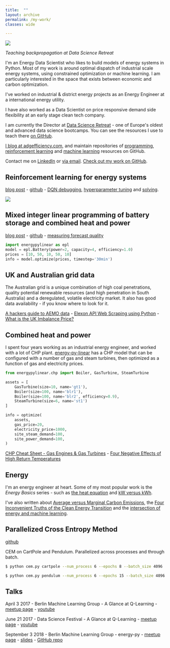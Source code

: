 ```yaml
---
title:  ""
layout: archive
permalink: /my-work/
classes: wide

---
```


![]({{"/assets/teaching.jpg"}})

*Teaching backpropagation at Data Science Retreat*

I'm an Energy Data Scientist who likes to build models of energy systems in Python.  Most of my work is around optimal dispatch of industrial scale energy systems, using constrained optimization or machine learning.  I am particularly interested in the space that exists between economic and carbon optimization.

I've worked on industrial & district energy projects as an Energy Engineer at a international energy utility. 

I have also worked as a Data Scientist on price responsive demand side flexibility at an early stage clean tech company.

I am currently the Director at [Data Science Retreat](https://datascienceretreat.com/) - one of Europe's oldest and advanced data science bootcamps.  You can see the resources I use to teach there [on GitHub](https://github.com/ADGEfficiency/teaching-monolith).

[I blog at adgefficiency.com](https://adgefficiency.com), and maintain repositories of [programming](https://github.com/ADGEfficiency/programming-resources), [reinforcement learning](https://github.com/ADGEfficiency/rl-resources) and [machine learning](https://github.com/ADGEfficiency/ml-resources) resources on GitHub.

Contact me on [LinkedIn](https://www.linkedin.com/in/adgefficiency/) or [via email](adam.green@adgefficiency.com). [Check out my work on GitHub](https://github.com/ADGEfficiency).

## Reinforcement learning for energy systems 

[blog post](https://www.adgefficiency.com/energy_py-reinforcement-learning-for-energy-systems/) - [github](https://github.com/ADGEfficiency/energy-py) - [DQN debugging](https://www.adgefficiency.com/dqn-debugging/), [hyperparameter tuning](https://www.adgefficiency.com/dqn-tuning/) and [solving](https://www.adgefficiency.com/dqn-solving/).

![]({{"/assets/dqn_solving/fig1.png"}})

## Mixed integer linear programming of battery storage and combined heat and power 

[blog post](https://adgefficiency.com/intro-energy-py-linear/) - [github](https://github.com/ADGEfficiency/energy-py-linear) - [measuring forecast quality](https://adgefficiency.com/energy-py-linear-forecast-quality/)

```python
import energypylinear as epl
model = epl.Battery(power=2, capacity=4, efficiency=1.0)
prices = [10, 50, 10, 50, 10]
info = model.optimize(prices, timestep='30min')
```

## UK and Australian grid data

The Australian grid is a unique combination of high coal penetrations, quality potential renewable resources (and high penetration in South Australia) and a deregulated, volatile electricity market.  It also has good data availability - if you know where to look for it.

[A hackers guide to AEMO data](https://www.adgefficiency.com/hackers-aemo/) - [Elexon API Web Scraping using Python](https://www.adgefficiency.com/elexon-api-web-scraping-using-python/) - [What is the UK Imbalance Price?](http://localhost:4000/what-is-the-uk-imbalance-price/)

## Combined heat and power

I spent four years working as an industrial energy engineer, and worked with a lot of CHP plant.  [energy-py-linear](https://github.com/ADGEfficiency/energy-py-linear) has a CHP model that can be configured with a number of gas and steam turbines, then optimized as a function of gas and electricity prices.

```python
from energypylinear.chp import Boiler, GasTurbine, SteamTurbine

assets = [
	GasTurbine(size=10, name='gt1'),
	Boiler(size=100, name='blr1'),
	Boiler(size=100, name='blr2', efficiency=0.9),
	SteamTurbine(size=6, name='st1')
]

info = optimize(
	assets,
	gas_price=20,
	electricity_price=1000,
	site_steam_demand=100,
	site_power_demand=100,
)
```

[CHP Cheat Sheet - Gas Engines & Gas Turbines](https://www.adgefficiency.com/cheat-sheet-gas-engine-gas-turbine-chp-energy-basics/) - [Four Negative Effects of High Return Temperatures](https://www.adgefficiency.com/energy-basics-four-negative-effects-of-high-return-temperatures/)

## Energy

I'm an energy engineer at heart.  Some of my most popular work is the *Energy Basics* series - such as [the heat equation](http://localhost:4000/energy-basics-q-m-cp-dt/) and [kW versus kWh](http://localhost:4000/energy-basics-kw-vs-kwh/).

I've also written about [Average versus Marginal Carbon Emissions](https://www.adgefficiency.com/energy-basics-average-vs-marginal-carbon-emissions/), the [Four Inconvenient Truths of the Clean Energy Transition](https://www.adgefficiency.com/four-inconvenient-truths-clean-energy-transition/) and the [intersection of energy and machine learning](http://localhost:4000/machine-learning-in-energy-part-one/).

## Parallelized Cross Entropy Method

[github](https://github.com/ADGEfficiency/cem)

CEM on CartPole and Pendulum.  Parallelized across processes and through batch.

```bash
$ python cem.py cartpole --num_process 6 --epochs 8 --batch_size 4096

$ python cem.py pendulum --num_process 6 --epochs 15 --batch_size 4096
```

## Talks

April 3 2017 - Berlin Machine Learning Group - A Glance at Q-Learning - [meetup page](https://www.meetup.com/berlin-machine-learning/events/234989414/) - [youtube](https://www.youtube.com/watch?v=25NPjJ6hBmI)

June 21 2017 - Data Science Festival - A Glance at Q-Learning - [meetup page](https://www.datasciencefestival.com/adam-green-glance-q-learning/) - [youtube](https://www.youtube.com/watch?v=25NPjJ6hBmI)

September 3 2018 - Berlin Machine Learning Group - energy-py - [meetup page](https://www.meetup.com/berlin-machine-learning/events/246637693/) - [slides](https://gitpitch.com/ADGEfficiency/energy-py-talk) - [GitHub repo](https://github.com/ADGEfficiency/energy-py-talk)
